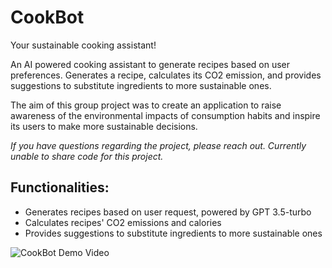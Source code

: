 # CookBot
Your sustainable cooking assistant!

An AI powered cooking assistant to generate recipes based on user preferences. Generates a recipe, calculates its CO2 emission, and provides suggestions to substitute ingredients to more sustainable ones.

The aim of this group project was to create an application to raise awareness of the environmental impacts of consumption habits and inspire its users to make more sustainable decisions.

*If you have questions regarding the project, please reach out. Currently unable to share code for this project.*

## Functionalities:
- Generates recipes based on user request, powered by GPT 3.5-turbo
- Calculates recipes' CO2 emissions and calories
- Provides suggestions to substitute ingredients to more sustainable ones

![CookBot Demo Video](https://github.com/vltnnx/CookBot/blob/adde79c6f50de56b83d75e84b5c765159f90a919/img/cookbot-demo.gif?raw=true)
